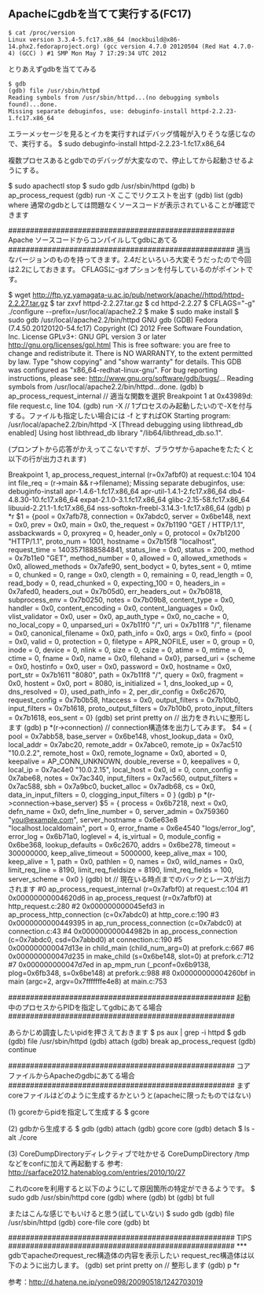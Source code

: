 ## Apacheにgdbを当てて実行する(FC17)
```
$ cat /proc/version 
Linux version 3.3.4-5.fc17.x86_64 (mockbuild@x86-14.phx2.fedoraproject.org) (gcc version 4.7.0 20120504 (Red Hat 4.7.0-4) (GCC) ) #1 SMP Mon May 7 17:29:34 UTC 2012
```

とりあえずgdbを当ててみる
```
$ gdb
(gdb) file /usr/sbin/httpd
Reading symbols from /usr/sbin/httpd...(no debugging symbols found)...done.
Missing separate debuginfos, use: debuginfo-install httpd-2.2.23-1.fc17.x86_64
```

エラーメッセージを見るとイカを実行すればデバッグ情報が入りそうな感じなので、実行する。
$ sudo debuginfo-install httpd-2.2.23-1.fc17.x86_64

複数プロセスあるとgdbでのデバッグが大変なので、停止してから起動させるようにする。

$ sudo apachectl stop
$ sudo gdb /usr/sbin/httpd
(gdb) b ap_process_request
(gdb) run -X 
ここでリクエストを出す
(gdb) list
(gdb) where
通常のgdbとしては問題なくソースコードが表示されていることが確認できます

####################################################
Apache ソースコードからコンパイルしてgdbにあてる
####################################################
適当なバージョンのものを持ってきます。2.4だといろいろ大変そうだったので今回は2.2にしておきます。
CFLAGSに-gオプションを付与しているのがポイントです。

$ wget http://ftp.yz.yamagata-u.ac.jp/pub/network/apache//httpd/httpd-2.2.27.tar.gz
$ tar zxvf httpd-2.2.27.tar.gz
$ cd httpd-2.2.27
$ CFLAGS="-g" ./configure --prefix=/usr/local/apache2.2
$ make
$ sudo make install
$ sudo gdb /usr/local/apache2.2/bin/httpd
GNU gdb (GDB) Fedora (7.4.50.20120120-54.fc17)
Copyright (C) 2012 Free Software Foundation, Inc.
License GPLv3+: GNU GPL version 3 or later <http://gnu.org/licenses/gpl.html>
This is free software: you are free to change and redistribute it.
There is NO WARRANTY, to the extent permitted by law.  Type "show copying"
and "show warranty" for details.
This GDB was configured as "x86_64-redhat-linux-gnu".
For bug reporting instructions, please see:
<http://www.gnu.org/software/gdb/bugs/>...
Reading symbols from /usr/local/apache2.2/bin/httpd...done.
(gdb) b ap_process_request_internal                     // 適当な関数を選択
Breakpoint 1 at 0x43989d: file request.c, line 104.
(gdb) run -X                                            // 1プロセスのみ起動したいので-Xを付与する。ファイルも指定したい場合には  -f <filepath> とすればOK
Starting program: /usr/local/apache2.2/bin/httpd -X
[Thread debugging using libthread_db enabled]
Using host libthread_db library "/lib64/libthread_db.so.1".

(プロンプトから応答がかえってこないですが、ブラウザからapacheをたたくと以下の行が出力されます)

Breakpoint 1, ap_process_request_internal (r=0x7afbf0) at request.c:104
104	    int file_req = (r->main && r->filename);
Missing separate debuginfos, use: debuginfo-install apr-1.4.6-1.fc17.x86_64 apr-util-1.4.1-2.fc17.x86_64 db4-4.8.30-10.fc17.x86_64 expat-2.1.0-3.1.fc17.x86_64 glibc-2.15-58.fc17.x86_64 libuuid-2.21.1-1.fc17.x86_64 nss-softokn-freebl-3.14.3-1.fc17.x86_64
(gdb) p *r
$1 = {pool = 0x7afb78, connection = 0x7abdc0, server = 0x6be148, next = 0x0, prev = 0x0, main = 0x0, 
  the_request = 0x7b1190 "GET / HTTP/1.1", assbackwards = 0, proxyreq = 0, header_only = 0, protocol = 0x7b1200 "HTTP/1.1", 
  proto_num = 1001, hostname = 0x7b15f8 "localhost", request_time = 1403571888584841, status_line = 0x0, status = 200, 
  method = 0x7b11e0 "GET", method_number = 0, allowed = 0, allowed_xmethods = 0x0, allowed_methods = 0x7afe90, 
  sent_bodyct = 0, bytes_sent = 0, mtime = 0, chunked = 0, range = 0x0, clength = 0, remaining = 0, read_length = 0, 
  read_body = 0, read_chunked = 0, expecting_100 = 0, headers_in = 0x7afed0, headers_out = 0x7b05d0, 
  err_headers_out = 0x7b0818, subprocess_env = 0x7b0250, notes = 0x7b09b8, content_type = 0x0, handler = 0x0, 
  content_encoding = 0x0, content_languages = 0x0, vlist_validator = 0x0, user = 0x0, ap_auth_type = 0x0, no_cache = 0, 
  no_local_copy = 0, unparsed_uri = 0x7b11f0 "/", uri = 0x7b11f8 "/", filename = 0x0, canonical_filename = 0x0, 
  path_info = 0x0, args = 0x0, finfo = {pool = 0x0, valid = 0, protection = 0, filetype = APR_NOFILE, user = 0, group = 0, 
    inode = 0, device = 0, nlink = 0, size = 0, csize = 0, atime = 0, mtime = 0, ctime = 0, fname = 0x0, name = 0x0, 
    filehand = 0x0}, parsed_uri = {scheme = 0x0, hostinfo = 0x0, user = 0x0, password = 0x0, hostname = 0x0, 
    port_str = 0x7b1611 "8080", path = 0x7b11f8 "/", query = 0x0, fragment = 0x0, hostent = 0x0, port = 8080, 
    is_initialized = 1, dns_looked_up = 0, dns_resolved = 0}, used_path_info = 2, per_dir_config = 0x6c2670, 
  request_config = 0x7b0b58, htaccess = 0x0, output_filters = 0x7b10b0, input_filters = 0x7b1618, 
  proto_output_filters = 0x7b10b0, proto_input_filters = 0x7b1618, eos_sent = 0}
(gdb) set print pretty on        // 出力をきれいに整形します
(gdb) p *(r->connection)         // connection構造体を出力してみます。
$4 = {
  pool = 0x7abb58, 
  base_server = 0x6be148, 
  vhost_lookup_data = 0x0, 
  local_addr = 0x7abc20, 
  remote_addr = 0x7abce0, 
  remote_ip = 0x7ac510 "10.0.2.2", 
  remote_host = 0x0, 
  remote_logname = 0x0, 
  aborted = 0, 
  keepalive = AP_CONN_UNKNOWN, 
  double_reverse = 0, 
  keepalives = 0, 
  local_ip = 0x7ac4e0 "10.0.2.15", 
  local_host = 0x0, 
  id = 0, 
  conn_config = 0x7abe68, 
  notes = 0x7ac340, 
  input_filters = 0x7ac560, 
  output_filters = 0x7ac588, 
  sbh = 0x7a9bc0, 
  bucket_alloc = 0x7adb68, 
  cs = 0x0, 
  data_in_input_filters = 0, 
  clogging_input_filters = 0
}
(gdb) p *(r->connection->base_server)
$5 = {
  process = 0x6b7218, 
  next = 0x0, 
  defn_name = 0x0, 
  defn_line_number = 0, 
  server_admin = 0x759360 "you@example.com", 
  server_hostname = 0x6e63e8 "localhost.localdomain", 
  port = 0, 
  error_fname = 0x6e4540 "logs/error_log", 
  error_log = 0x6b71a0, 
  loglevel = 4, 
  is_virtual = 0, 
  module_config = 0x6be368, 
  lookup_defaults = 0x6c2670, 
  addrs = 0x6be278, 
  timeout = 300000000, 
  keep_alive_timeout = 5000000, 
  keep_alive_max = 100, 
  keep_alive = 1, 
  path = 0x0, 
  pathlen = 0, 
  names = 0x0, 
  wild_names = 0x0, 
  limit_req_line = 8190, 
  limit_req_fieldsize = 8190, 
  limit_req_fields = 100, 
  server_scheme = 0x0
}
(gdb) bt                      // 現在いる時点までのバックとレースが出力されます
#0  ap_process_request_internal (r=0x7afbf0) at request.c:104
#1  0x00000000004620d6 in ap_process_request (r=0x7afbf0) at http_request.c:280
#2  0x000000000045efd3 in ap_process_http_connection (c=0x7abdc0) at http_core.c:190
#3  0x0000000000449395 in ap_run_process_connection (c=0x7abdc0) at connection.c:43
#4  0x000000000044982b in ap_process_connection (c=0x7abdc0, csd=0x7abbd0) at connection.c:190
#5  0x000000000047d13e in child_main (child_num_arg=0) at prefork.c:667
#6  0x000000000047d235 in make_child (s=0x6be148, slot=0) at prefork.c:712
#7  0x000000000047d7ed in ap_mpm_run (_pconf=0x6b9138, plog=0x6fb348, s=0x6be148) at prefork.c:988
#8  0x00000000004260bf in main (argc=2, argv=0x7fffffffe4e8) at main.c:753

####################################################
起動中のプロセスからPIDを指定してgdbにあてる場合
####################################################

あらかじめ調査したいpidを押さえておきます
$ ps aux | grep -i httpd
$ gdb
(gdb) file /usr/sbin/httpd
(gdb) attach <pid>
(gdb) break ap_process_request
(gdb) continue


####################################################
コアファイルからApacheのgdbにあてる場合
####################################################
まずcoreファイルはどのように生成するかというと(apacheに限ったものではない)

(1) gcoreからpidを指定して生成する
$ gcore <pid>

(2) gdbから生成する
$ gdb
(gdb) attach <pid>
(gdb) gcore core
(gdb) detach
$ ls -alt ./core

(3) CoreDumpDirectoryディレクティブで吐かせる
CoreDumpDirectory /tmp
などをconfに加えて再起動する
参考: http://sarface2012.hatenablog.com/entries/2010/10/27

これのcoreを利用すると以下のようにして原因箇所の特定ができるようです。
$ sudo gdb /usr/sbin/httpd core
(gdb) where
(gdb) bt
(gdb) bt full

またはこんな感じでもいけると思う(試していない)
$ sudo gdb
(gdb) file /usr/sbin/httpd
(gdb) core-file core
(gdb) bt


####################################################
TIPS
####################################################
*** gdbでapacheのrequest_rec構造体の内容を表示したい
request_rec構造体は以下のように出力します。
(gdb) set print pretty on   // 整形します
(gdb) p *r

参考：http://d.hatena.ne.jp/yone098/20090518/1242703019
